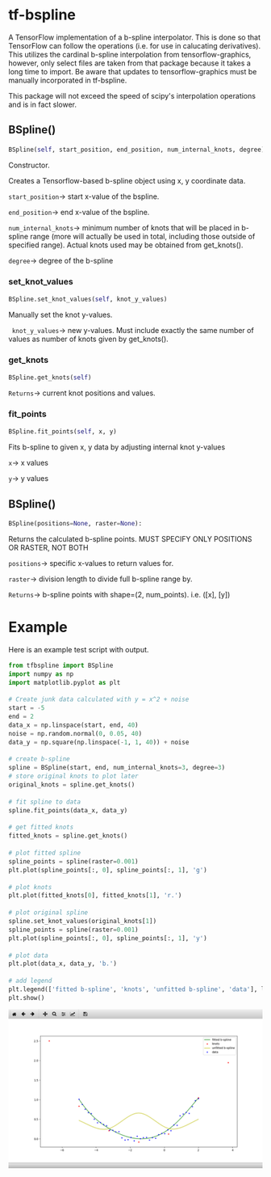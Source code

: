 # tf-bspline
A TensorFlow implementation of a b-spline interpolator. This is done so that TensorFlow can
follow the operations (i.e. for use in calucating derivatives). This utilizes the 
cardinal b-spline interpolation from tensorflow-graphics, however, only select files
are taken from that package because it takes a long time to import. Be aware that updates to 
tensorflow-graphics must be manually incorporated in tf-bspline.

This package will not exceed the speed of scipy's interpolation operations and is in fact
slower.
## BSpline()
```python
BSpline(self, start_position, end_position, num_internal_knots, degree)
```
Constructor.

Creates a Tensorflow-based b-spline object using x, y coordinate data.

```start_position```-> start x-value of the bspline.

```end_position```-> end x-value of the bspline.

```num_internal_knots```-> minimum number of knots that will be placed in b-spline range (more will actually be
                           used in total, including those outside of specified range). Actual knots used may be
                           obtained from get_knots().
                           
```degree```-> degree of the b-spline

### set_knot_values
```python
BSpline.set_knot_values(self, knot_y_values)
```

Manually set the knot y-values.

``` knot_y_values```-> new y-values. Must include exactly the same number of values as number of knots
                       given by get_knots().

### get_knots
```python
BSpline.get_knots(self)
```

```Returns```-> current knot positions and values.

### fit_points
```python
BSpline.fit_points(self, x, y)
```

Fits b-spline to given x, y data by adjusting internal knot y-values

```x```-> x values

```y```-> y values

## BSpline()
```python
BSpline(positions=None, raster=None):
```
Returns the calculated b-spline points. MUST SPECIFY ONLY POSITIONS OR RASTER, NOT BOTH

```positions```-> specific x-values to return values for.

```raster```-> division length to divide full b-spline range by.

```Returns```-> b-spline points with shape=(2, num_points).
 i.e. (\[x], \[y])

# Example
Here is an example test script with output.
```python
from tfbspline import BSpline
import numpy as np
import matplotlib.pyplot as plt

# Create junk data calculated with y = x^2 + noise
start = -5
end = 2
data_x = np.linspace(start, end, 40)
noise = np.random.normal(0, 0.05, 40)
data_y = np.square(np.linspace(-1, 1, 40)) + noise

# create b-spline
spline = BSpline(start, end, num_internal_knots=3, degree=3)
# store original knots to plot later
original_knots = spline.get_knots()

# fit spline to data
spline.fit_points(data_x, data_y)

# get fitted knots
fitted_knots = spline.get_knots()

# plot fitted spline
spline_points = spline(raster=0.001)
plt.plot(spline_points[:, 0], spline_points[:, 1], 'g')

# plot knots
plt.plot(fitted_knots[0], fitted_knots[1], 'r.')

# plot original spline
spline.set_knot_values(original_knots[1])
spline_points = spline(raster=0.001)
plt.plot(spline_points[:, 0], spline_points[:, 1], 'y')

# plot data
plt.plot(data_x, data_y, 'b.')

# add legend
plt.legend(['fitted b-spline', 'knots', 'unfitted b-spline', 'data'], loc='best')
plt.show()
```
<p align="center">
  <img src="misc/example.png">
</p>